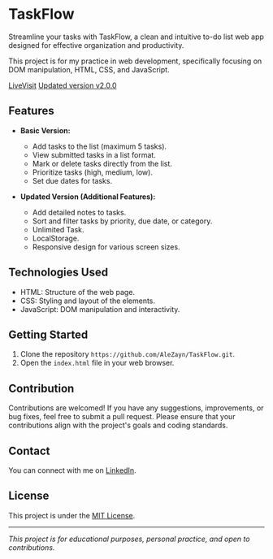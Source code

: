 # TaskFlow

Streamline your tasks with TaskFlow, a clean and intuitive to-do list web app designed for effective organization and productivity.

This project is for my practice in web development, specifically focusing on DOM manipulation, HTML, CSS, and JavaScript.

[LiveVisit](https://to-do-task-flow.netlify.app/)
[Updated version v2.0.0](https://taskflow-v2.netlify.app/)
## Features

- **Basic Version:**
  - Add tasks to the list (maximum 5 tasks).
  - View submitted tasks in a list format.
  - Mark or delete tasks directly from the list.
  - Prioritize tasks (high, medium, low).
  - Set due dates for tasks.
  
- **Updated Version (Additional Features):**

  - Add detailed notes to tasks.
  - Sort and filter tasks by priority, due date, or category.
  - Unlimited Task.
  - LocalStorage.
  - Responsive design for various screen sizes.

## Technologies Used

- HTML: Structure of the web page.
- CSS: Styling and layout of the elements.
- JavaScript: DOM manipulation and interactivity.

## Getting Started

1. Clone the repository `https://github.com/AleZayn/TaskFlow.git`.
2. Open the `index.html` file in your web browser.

## Contribution

Contributions are welcomed! If you have any suggestions, improvements, or bug fixes, feel free to submit a pull request. Please ensure that your contributions align with the project's goals and coding standards.

## Contact

You can connect with me on [LinkedIn](https://www.linkedin.com/in/al%C3%ACzain/).

## License

This project is under the [MIT License](LICENSE).

---

*This project is for educational purposes, personal practice, and open to contributions.*

